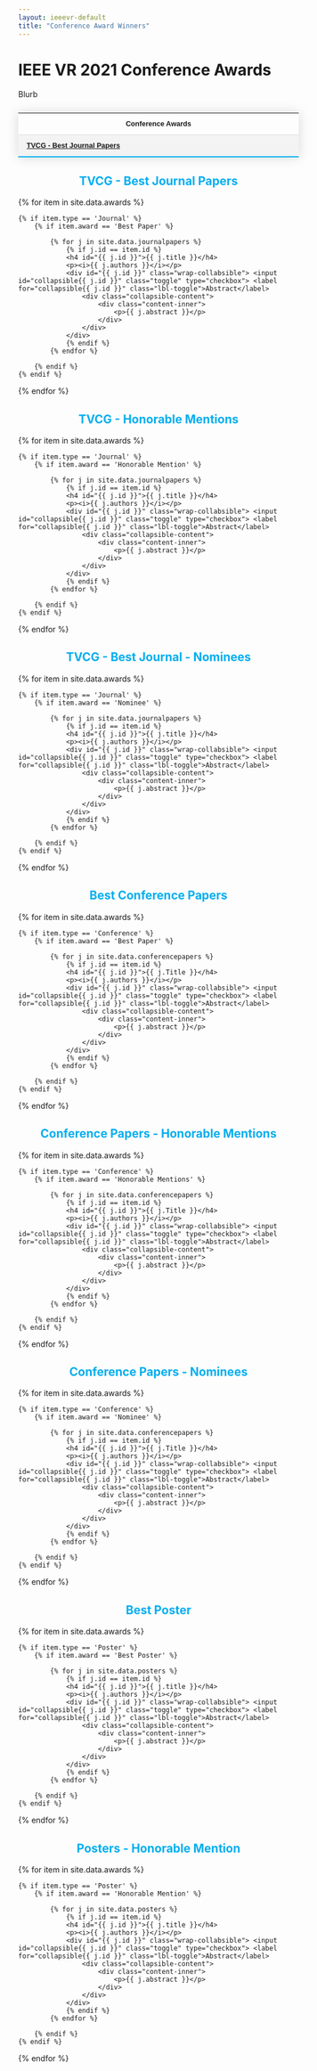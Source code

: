 ```yaml
---
layout: ieeevr-default
title: "Conference Award Winners"
---
```


<style>
    <style>* {
        box-sizing: border-box;
    }

    .exhibitors-center {
        margin: auto;
        width: 90%;
    }

    .exhibitors-row {
        display: flex;
        background-color: #00aeef;
        border-radius: 10px;
        padding: 10px;
    }

    .exhibitors-column {
        flex: 50%;
        padding: 20px;
        position: relative;
    }

    .styled-table {
        border-collapse: collapse;
        margin: 25px 0;
        font-size: 0.8em;
        font-family: sans-serif;
        /*min-width: 400px;*/
        box-shadow: 0 0 20px rgba(0, 0, 0, 0.15);
        display: table;
    }

    .styled-table thead tr {
        background-color: #00aeef;
        color: #ffffff;
        text-align: left;
    }

    .styled-table th,
    .styled-table td {
        padding: 12px 15px;
        width: 50%;
    }

    .styled-table tbody tr {
        border-bottom: 1px solid #dddddd;
    }

    .styled-table tbody tr:nth-of-type(even) {
        background-color: #f3f3f3;
    }

    .styled-table tbody tr:last-of-type {
        border-bottom: 2px solid #00aeef;
    }

    .styled-table tbody tr.active-row {
        font-weight: bold;
        color: #00aeef;
    }

    /* Collapsible */
    input[type='checkbox'] {
        display: none;
    }

    .wrap-collabsible {
        margin: 1.2rem 0;
    }

    .lbl-toggle {
        display: block;
        font-weight: bold;
        /* font-family: monospace; */
        font-size: 1rem;
        text-align: left;
        padding: 0.1rem;
        color: #00aeef;
        background: #ffffff;
        cursor: pointer;
        border-radius: 7px;
        transition: all 0.25s ease-out;
    }

    .lbl-toggle:hover {
        /*color: #FFF;*/
    }

    .lbl-toggle::before {
        content: ' ';
        display: inline-block;
        border-top: 5px solid transparent;
        border-bottom: 5px solid transparent;
        border-left: 5px solid currentColor;
        vertical-align: middle;
        margin-right: .7rem;
        transform: translateY(-2px);
        transition: transform .2s ease-out;
    }

    .toggle:checked+.lbl-toggle::before {
        transform: rotate(90deg) translateX(-3px);
    }

    .collapsible-content {
        max-height: 0px;
        overflow: hidden;
        transition: max-height .25s ease-in-out;
    }

    .toggle:checked+.lbl-toggle+.collapsible-content {
        max-height: 1500px;
    }

    .toggle:checked+.lbl-toggle {
        border-bottom-right-radius: 0;
        border-bottom-left-radius: 0;
    }

    .collapsible-content .content-inner {
        background: white;
        /* rgba(0, 105, 255, .2);*/
        border-bottom: 1px solid rgba(0, 105, 255, .45);
        border-bottom-left-radius: 7px;
        border-bottom-right-radius: 7px;
        padding: .5rem 1rem;
    }

    .collapsible-content p {
        margin-bottom: 0;
    }



    /* video container */
    .video-container {
        overflow: hidden;
        position: relative;
        width: 100%;
    }

    .video-container::after {
        padding-top: 56.25%;
        /* 75% if 4:3*/
        display: block;
        content: '';
    }

    .video-container iframe {
        position: absolute;
        top: 0;
        left: 0;
        width: 100%;
        height: 100%;
    }

    /* Thumbnails box */
    .box {
        border-radius: 5px;
        padding: 20px;
    }

    .box:nth-child(even) {
        color: red;
    }

    .wrapper {
        display: grid;
        /* border: 1px solid #000; */
        grid-gap: 10px;
        grid-template-columns: repeat(auto-fill, 150px 30%);
    }

    .styled-table2 {
        border-collapse: collapse;
        margin: 25px 0;
        font-size: 0.8em;
        font-family: sans-serif;
        /*min-width: 400px;*/
        box-shadow: 0 0 20px rgba(0, 0, 0, 0.15);
        display: table;
        width: 50%;
        margin-left: auto;
        margin-right: auto;


    }

    .styled-table2 thead tr {
        background-color: #00aeef;
        color: #ffffff;
        text-align: left;
    }

    .styled-table2 th,
    .styled-table2 td {
        padding: 12px 15px;
        width: 50%;
    }

    .styled-table2 tbody tr {
        border-bottom: 1px solid #dddddd;
    }

    .styled-table2 tbody tr:nth-of-type(even) {
        background-color: #f3f3f3;
    }

    .styled-table2 tbody tr:last-of-type {
        border-bottom: 2px solid #00aeef;
    }

    .styled-table2 tbody tr.active-row {
        font-weight: bold;
        color: #00aeef;
    }

    img {
        display: block;
        margin-left: auto;
        margin-right: auto;
    }

    /*
    div {
        text-align: justify;
        text-justify: inter-word;
    }
    */

</style>


<h1>IEEE VR 2021 Conference Awards</h1>

<p>
    Blurb
</p>


<table class="styled-table" style="font-size: 0.9em; ">
    <tr>
        <th>Conference Awards</th>
    </tr>
    <tr>
        <td><strong><a href="#journal-best">TVCG - Best Journal Papers</a></strong></td>
    </tr>
</table>



<h2 id='journal-best' style="text-align: center; color: #00aeef;">TVCG - Best Journal Papers</h2>
<div>
{% for item in site.data.awards %}
    
    {% if item.type == 'Journal' %}
        {% if item.award == 'Best Paper' %}
        
            {% for j in site.data.journalpapers %}
                {% if j.id == item.id %}
                <h4 id="{{ j.id }}">{{ j.title }}</h4>
                <p><i>{{ j.authors }}</i></p>
                <div id="{{ j.id }}" class="wrap-collabsible"> <input id="collapsible{{ j.id }}" class="toggle" type="checkbox"> <label for="collapsible{{ j.id }}" class="lbl-toggle">Abstract</label>
                    <div class="collapsible-content">
                        <div class="content-inner">
                            <p>{{ j.abstract }}</p>
                        </div>
                    </div>
                </div>
                {% endif %}
            {% endfor %}
    
        {% endif %}
    {% endif %}
    
{% endfor %}
</div>

<h2 id='journal-honorable' style="text-align: center; color: #00aeef;">TVCG - Honorable Mentions</h2>
<div>
{% for item in site.data.awards %}
    
    {% if item.type == 'Journal' %}
        {% if item.award == 'Honorable Mention' %}
        
            {% for j in site.data.journalpapers %}
                {% if j.id == item.id %}
                <h4 id="{{ j.id }}">{{ j.title }}</h4>
                <p><i>{{ j.authors }}</i></p>
                <div id="{{ j.id }}" class="wrap-collabsible"> <input id="collapsible{{ j.id }}" class="toggle" type="checkbox"> <label for="collapsible{{ j.id }}" class="lbl-toggle">Abstract</label>
                    <div class="collapsible-content">
                        <div class="content-inner">
                            <p>{{ j.abstract }}</p>
                        </div>
                    </div>
                </div>
                {% endif %}
            {% endfor %}
    
        {% endif %}
    {% endif %}
    
{% endfor %}
</div>

<h2 id='journal-nominees' style="text-align: center; color: #00aeef;">TVCG - Best Journal - Nominees</h2>
<div>
{% for item in site.data.awards %}
    
    {% if item.type == 'Journal' %}
        {% if item.award == 'Nominee' %}
        
            {% for j in site.data.journalpapers %}
                {% if j.id == item.id %}
                <h4 id="{{ j.id }}">{{ j.title }}</h4>
                <p><i>{{ j.authors }}</i></p>
                <div id="{{ j.id }}" class="wrap-collabsible"> <input id="collapsible{{ j.id }}" class="toggle" type="checkbox"> <label for="collapsible{{ j.id }}" class="lbl-toggle">Abstract</label>
                    <div class="collapsible-content">
                        <div class="content-inner">
                            <p>{{ j.abstract }}</p>
                        </div>
                    </div>
                </div>
                {% endif %}
            {% endfor %}
    
        {% endif %}
    {% endif %}
    
{% endfor %}
</div>

<h2 id='conference-best' style="text-align: center; color: #00aeef;">Best Conference Papers</h2>
<div>
{% for item in site.data.awards %}
    
    {% if item.type == 'Conference' %}
        {% if item.award == 'Best Paper' %}
        
            {% for j in site.data.conferencepapers %}
                {% if j.id == item.id %}
                <h4 id="{{ j.id }}">{{ j.Title }}</h4>
                <p><i>{{ j.authors }}</i></p>
                <div id="{{ j.id }}" class="wrap-collabsible"> <input id="collapsible{{ j.id }}" class="toggle" type="checkbox"> <label for="collapsible{{ j.id }}" class="lbl-toggle">Abstract</label>
                    <div class="collapsible-content">
                        <div class="content-inner">
                            <p>{{ j.abstract }}</p>
                        </div>
                    </div>
                </div>
                {% endif %}
            {% endfor %}
    
        {% endif %}
    {% endif %}
    
{% endfor %}
</div>

<h2 id='conference-honorable' style="text-align: center; color: #00aeef;">Conference Papers - Honorable Mentions</h2>
<div>
{% for item in site.data.awards %}
    
    {% if item.type == 'Conference' %}
        {% if item.award == 'Honorable Mentions' %}
        
            {% for j in site.data.conferencepapers %}
                {% if j.id == item.id %}
                <h4 id="{{ j.id }}">{{ j.Title }}</h4>
                <p><i>{{ j.authors }}</i></p>
                <div id="{{ j.id }}" class="wrap-collabsible"> <input id="collapsible{{ j.id }}" class="toggle" type="checkbox"> <label for="collapsible{{ j.id }}" class="lbl-toggle">Abstract</label>
                    <div class="collapsible-content">
                        <div class="content-inner">
                            <p>{{ j.abstract }}</p>
                        </div>
                    </div>
                </div>
                {% endif %}
            {% endfor %}
    
        {% endif %}
    {% endif %}
    
{% endfor %}
</div>

<h2 id='conference-nominees' style="text-align: center; color: #00aeef;">Conference Papers - Nominees</h2>
<div>
{% for item in site.data.awards %}
    
    {% if item.type == 'Conference' %}
        {% if item.award == 'Nominee' %}
        
            {% for j in site.data.conferencepapers %}
                {% if j.id == item.id %}
                <h4 id="{{ j.id }}">{{ j.Title }}</h4>
                <p><i>{{ j.authors }}</i></p>
                <div id="{{ j.id }}" class="wrap-collabsible"> <input id="collapsible{{ j.id }}" class="toggle" type="checkbox"> <label for="collapsible{{ j.id }}" class="lbl-toggle">Abstract</label>
                    <div class="collapsible-content">
                        <div class="content-inner">
                            <p>{{ j.abstract }}</p>
                        </div>
                    </div>
                </div>
                {% endif %}
            {% endfor %}
    
        {% endif %}
    {% endif %}
    
{% endfor %}
</div>

<h2 id='best-poster' style="text-align: center; color: #00aeef;">Best Poster</h2>
<div>
{% for item in site.data.awards %}
    
    {% if item.type == 'Poster' %}
        {% if item.award == 'Best Poster' %}
        
            {% for j in site.data.posters %}
                {% if j.id == item.id %}
                <h4 id="{{ j.id }}">{{ j.title }}</h4>
                <p><i>{{ j.authors }}</i></p>
                <div id="{{ j.id }}" class="wrap-collabsible"> <input id="collapsible{{ j.id }}" class="toggle" type="checkbox"> <label for="collapsible{{ j.id }}" class="lbl-toggle">Abstract</label>
                    <div class="collapsible-content">
                        <div class="content-inner">
                            <p>{{ j.abstract }}</p>
                        </div>
                    </div>
                </div>
                {% endif %}
            {% endfor %}
    
        {% endif %}
    {% endif %}
    
{% endfor %}
</div>

<h2 id='best-honorable' style="text-align: center; color: #00aeef;">Posters - Honorable Mention</h2>
<div>
{% for item in site.data.awards %}
    
    {% if item.type == 'Poster' %}
        {% if item.award == 'Honorable Mention' %}
        
            {% for j in site.data.posters %}
                {% if j.id == item.id %}
                <h4 id="{{ j.id }}">{{ j.title }}</h4>
                <p><i>{{ j.authors }}</i></p>
                <div id="{{ j.id }}" class="wrap-collabsible"> <input id="collapsible{{ j.id }}" class="toggle" type="checkbox"> <label for="collapsible{{ j.id }}" class="lbl-toggle">Abstract</label>
                    <div class="collapsible-content">
                        <div class="content-inner">
                            <p>{{ j.abstract }}</p>
                        </div>
                    </div>
                </div>
                {% endif %}
            {% endfor %}
    
        {% endif %}
    {% endif %}
    
{% endfor %}
</div>




